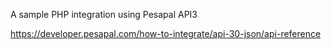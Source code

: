 A sample PHP integration using Pesapal API3

https://developer.pesapal.com/how-to-integrate/api-30-json/api-reference